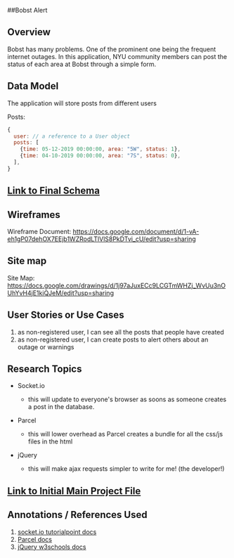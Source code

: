 ##Bobst Alert

## Overview

Bobst has many problems. One of the prominent one being the frequent internet outages.
In this application, NYU community members can post the status of each area at Bobst through a simple form.

## Data Model

The application will store posts from different users

Posts:

```javascript
{
  user: // a reference to a User object
  posts: [
    {time: 05-12-2019 00:00:00, area: "5W", status: 1},
    {time: 04-10-2019 00:00:00, area: "7S", status: 0},
  ],
}
```


## [Link to Final Schema](/db.js) 

## Wireframes

Wireframe Document:
https://docs.google.com/document/d/1-vA-eh1gP07dehOX7EEjb1WZRodLTlVlS8PkDTvi_cU/edit?usp=sharing

## Site map

Site Map:
https://docs.google.com/drawings/d/1j97aJuxECc9LCGTmWHZj_WvUu3nOUhYvH4jE1kiQJeM/edit?usp=sharing

## User Stories or Use Cases
1. as non-registered user, I can see all the posts that people have created
2. as non-registered user, I can create posts to alert others about an outage or warnings

## Research Topics

* Socket.io
    * this will update to everyone's browser as soons as someone creates a post in the database.
    
* Parcel
    * this will lower overhead as Parcel creates a bundle for all the css/js files in the html
    
* jQuery
    * this will make ajax requests simpler to write for me! (the developer!)


## [Link to Initial Main Project File](/server.js) 

## Annotations / References Used


1. [socket.io tutorialpoint docs](https://www.tutorialspoint.com/socket.io/socket.io_event_handling.htm)
2. [Parcel docs](https://parceljs.org/getting_started.html)
3. [jQuery w3schools docs](https://www.w3schools.com/jquery/ajax_ajax.asp)
